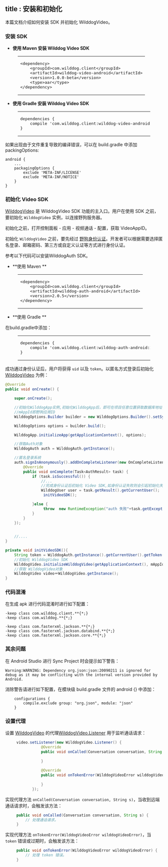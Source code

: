 title : 安装和初始化
--------------

本篇文档介绍如何安装 SDK 并初始化 WilddogVideo。

### 安装 SDK

- **使用 Maven 安装 Wilddog Video SDK**

<figure class="highlight xml"><table><tbody><tr><td class="code"><pre><div class="line"><span class="tag">&lt;<span class="name">dependency</span>&gt;</span></div><div class="line">    <span class="tag">&lt;<span class="name">groupId</span>&gt;</span>com.wilddog.client<span class="tag">&lt;/<span class="name">groupId</span>&gt;</span></div><div class="line">    <span class="tag">&lt;<span class="name">artifactId</span>&gt;</span>wilddog-video-android<span class="tag">&lt;/<span class="name">artifactId</span>&gt;</span></div><div class="line">    <span class="tag">&lt;<span class="name">version</span>&gt;</span><span class="media_android_v">1.0.0-beta</span><span class="tag">&lt;/<span class="name">version</span>&gt;</span></div>    <span class="tag">&lt;<span class="name">type</span>&gt;</span>aar<span class="tag">&lt;/<span class="name">type</span>&gt;</span></div><div class="line"><span class="tag">&lt;/<span class="name">dependency</span>&gt;</span></div></pre></td></tr></tbody></table></figure>


- **使用 Gradle 安装 Wilddog Video SDK**

<figure class="highlight java"><table><tbody><tr><td class="code"><pre><div class="line">dependencies { </div><div class="line">    compile <span class="string">&apos;com.wilddog.client:wilddog-video-android:<span class="media_android_v">1.0.0-beta</span>&apos;</span></div><div class="line">}</div></pre></td></tr></tbody></table></figure>

如果出现由于文件重复导致的编译错误，可以在 build.gradle 中添加 packingOptions:

```
android {
    ...
    packagingOptions {
        exclude 'META-INF/LICENSE'
        exclude 'META-INF/NOTICE'
    }
}
```

### 初始化 Video SDK

[WilddogVideo](/conversation/Android/api/wilddog-video.html) 是 WilddogVideo SDK 功能的主入口。用户在使用 SDK 之前，要初始化 `WilddogVideo` 实例，以连接野狗服务器。

初始化之前，打开控制面板 - 应用 - 视频通话 - 配置，获取 VideoAppID。

初始化 `WilddogVideo` 之前，要先经过 [野狗身份认证](/auth/Android/index.html)。开发者可以根据需要选择匿名登录、邮箱密码、第三方或自定义认证等方式进行身份认证。

参考以下代码可以安装WilddogAuth SDK。

- **使用 Maven **

<figure class="highlight xml"><table><tbody><tr><td class="code"><pre><div class="line"><span class="tag">&lt;<span class="name">dependency</span>&gt;</span></div><div class="line">    <span class="tag">&lt;<span class="name">groupId</span>&gt;</span>com.wilddog.client<span class="tag">&lt;/<span class="name">groupId</span>&gt;</span></div><div class="line">    <span class="tag">&lt;<span class="name">artifactId</span>&gt;</span>wilddog-auth-android<span class="tag">&lt;/<span class="name">artifactId</span>&gt;</span></div><div class="line">    <span class="tag">&lt;<span class="name">version</span>&gt;</span><span class="auth_android_v">2.0.5</span><span class="tag">&lt;/<span class="name">version</span>&gt;</span></div><div class="line"><span class="tag">&lt;/<span class="name">dependency</span>&gt;</span></div></pre></td></tr></tbody></table></figure>

- **使用 Gradle **

在build.gradle中添加：

<figure class="highlight java"><table><tbody><tr><td class="code"><pre><div class="line">dependencies {</div><div class="line">    compile <span class="string">&apos;com.wilddog.client:wilddog-auth-android:<span class="auth_android_v">2.0.5</span>&apos;</span></div><div class="line">}</div></pre></td></tr></tbody></table></figure>

成功通过身份认证后，用户将获得 `uid` 以及 `token`。以匿名方式登录后初始化 [WilddogVideo](/conversation/Android/api/wilddog-video.html) 为例：


```java
@Override
public void onCreate() {

    super.onCreate();

    //初始化WilddogApp实例,初始化WilddogApp后，即可在项目任意位置获取数据库地址引用
    //mAppId即野狗应用ID
    WilddogOptions.Builder builder = new WilddogOptions.Builder().setSyncUrl("http://"+ mAppId +".wilddogio.com");

    WilddogOptions options = builder.build();

    WilddogApp.initializeApp(getApplicationContext(), options);

    //获取Auth对象
    WilddogAuth auth = WilddogAuth.getInstance();

    //匿名登录系统
    auth.signInAnonymously().addOnCompleteListener(new OnCompleteListener<AuthResult>() {
        @Override
        public void onComplete(Task<AuthResult> task) {
            if (task.isSuccessful()) {
                //...
                //完成身份认证后初始化 Video SDK,如身份认证失败则会引起初始化失败或应用崩溃
                WilddogUser user = task.getResult().getCurrentUser();
                 initVideoSDK();

            }else {
                 throw  new RuntimeException("auth 失败"+task.getException().getMessage());
            }
        }
    });

    
    //....
}

private void initVideoSDK(){
    String token = WilddogAuth.getInstance().getCurrentUser().getToken(false).getResult().getToken();
    //初始化 WilddogVideo SDK
    WilddogVideo.initializeWilddogVideo(getApplicationContext(), mAppId,token);
    //获取 WilddogVideo对象
    WilddogVideo video＝WilddogVideo.getInstance();
}

```

### 代码混淆

在生成 apk 进行代码混淆时进行如下配置：

```
-keep class com.wilddog.client.**{*;} 
-keep class com.wilddog.**{*;} 

-keep class com.fasterxml.jackson.**{*;} 
-keep class com.fasterxml.jackson.databind.**{*;} 
-keep class com.fasterxml.jackson.core.**{*;} 
```

### 其余问题
在 Android Studio 进行 Sync Project 时会提示如下警告：
```
Warning:WARNING: Dependency org.json:json:20090211 is ignored for debug as it may be conflicting with the internal version provided by Android.
```

消除警告请进行如下配置，在模块级 build.gradle 文件的 android {} 中添加：

```
	configurations {
		compile.exclude group: "org.json", module: "json"
	}
```

### 设置代理

设置 [WilddogVideo](/conversation/Android/api/wilddog-video.html) 的代理[WilddogVideo.Listener](/conversation/Android/api/wilddog-video-listener.html) 用于监听通话请求：

```java
     video.setListener(new WilddogVideo.Listener() {
                @Override
                public void onCalled(Conversation conversation, String s) {
                    
                }
    
                @Override
                public void onTokenError(WilddogVideoError wilddogVideoError) {
    
                }
            });
```

实现代理方法 `onCalled(Conversation conversation, String s)`，当收到远端通话请求时，会触发该方法：

```java
     public void onCalled(Conversation conversation, String s) {
         // 处理通话请求。       
     }
```

实现代理方法 `onTokenError(WilddogVideoError wilddogVideoError)`，当 `token` 错误或过期时，会触发该方法：

```java
     public void onTokenError(WilddogVideoError wilddogVideoError) {
         // 处理 token 错误。
     }
```

